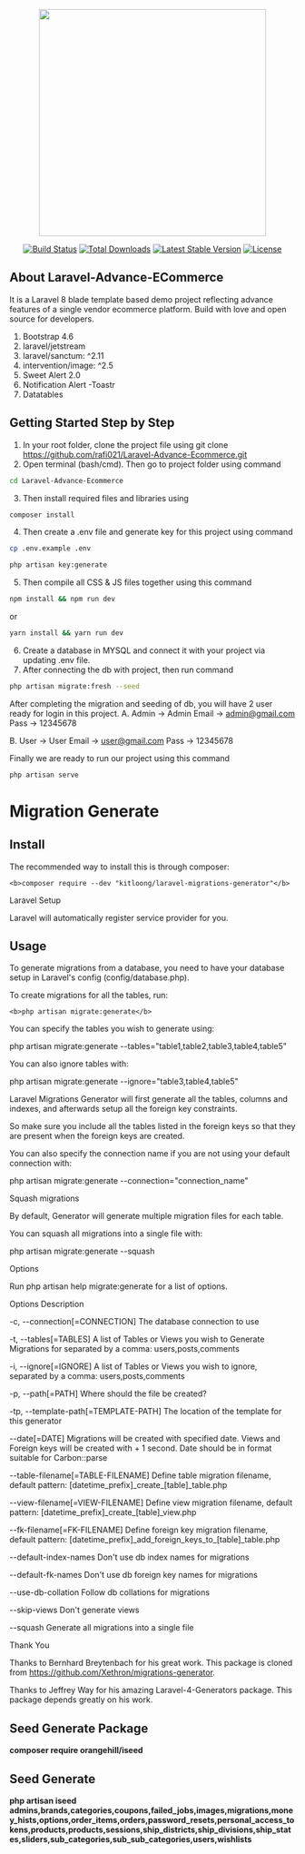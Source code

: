 <p align="center"><a href="https://laravel.com" target="_blank"><img src="https://raw.githubusercontent.com/laravel/art/master/logo-lockup/5%20SVG/2%20CMYK/1%20Full%20Color/laravel-logolockup-cmyk-red.svg" width="400"></a></p>

<p align="center">
<a href="https://travis-ci.org/laravel/framework"><img src="https://travis-ci.org/laravel/framework.svg" alt="Build Status"></a>
<a href="https://packagist.org/packages/laravel/framework"><img src="https://img.shields.io/packagist/dt/laravel/framework" alt="Total Downloads"></a>
<a href="https://packagist.org/packages/laravel/framework"><img src="https://img.shields.io/packagist/v/laravel/framework" alt="Latest Stable Version"></a>
<a href="https://packagist.org/packages/laravel/framework"><img src="https://img.shields.io/packagist/l/laravel/framework" alt="License"></a>
</p>

## About Laravel-Advance-ECommerce
It is a Laravel 8 blade template based demo project reflecting advance features of a single vendor ecommerce platform. Build with love and open source for developers. 

1. Bootstrap 4.6
2. laravel/jetstream 
3. laravel/sanctum: ^2.11 
4. intervention/image: ^2.5
5. Sweet Alert 2.0
6. Notification Alert -Toastr
7. Datatables

## Getting Started Step by Step
1. In your root folder, clone the project file using git clone https://github.com/rafi021/Laravel-Advance-Ecommerce.git
2. Open terminal (bash/cmd). Then go to project folder using command

```sh
cd Laravel-Advance-Ecommerce
```

3. Then install required files and libraries using 

```sh
composer install
```

4. Then create a .env file and generate key for this project using command 

```sh
cp .env.example .env

php artisan key:generate
```

5. Then compile all CSS & JS files together using this command

```sh
npm install && npm run dev
```

or

```sh
yarn install && yarn run dev
```
6. Create a database in MYSQL and connect it with your project via updating .env file.
7. After connecting the db with project, then run command 

```sh
php artisan migrate:fresh --seed
```

After completing the migration and seeding of db, you will have 2 user ready for login in this project. 
A.  Admin -> Admin
    Email -> admin@gmail.com
    Pass -> 12345678

B.  User -> User
    Email -> user@gmail.com
    Pass -> 12345678

Finally we are ready to run our project using this command 

```sh
php artisan serve
```




<h1>Migration Generate</h1>

<h2>Install</h2>

The recommended way to install this is through composer:

    <b>composer require --dev "kitloong/laravel-migrations-generator"</b>

Laravel Setup

Laravel will automatically register service provider for you.


<h2>Usage</h2>

To generate migrations from a database, you need to have your database setup in Laravel's config (config/database.php).


To create migrations for all the tables, run:

    <b>php artisan migrate:generate</b>

You can specify the tables you wish to generate using:

php artisan migrate:generate --tables="table1,table2,table3,table4,table5"

You can also ignore tables with:

php artisan migrate:generate --ignore="table3,table4,table5"

Laravel Migrations Generator will first generate all the tables, columns and indexes, and afterwards setup all the foreign key constraints.

So make sure you include all the tables listed in the foreign keys so that they are present when the foreign keys are created.

You can also specify the connection name if you are not using your default connection with:

php artisan migrate:generate --connection="connection_name"

Squash migrations

By default, Generator will generate multiple migration files for each table.

You can squash all migrations into a single file with:

php artisan migrate:generate --squash

Options

Run php artisan help migrate:generate for a list of options.

Options	Description

-c, --connection[=CONNECTION]	The database connection to use

-t, --tables[=TABLES]	A list of Tables or Views you wish to Generate Migrations for separated by a comma: users,posts,comments

-i, --ignore[=IGNORE]	A list of Tables or Views you wish to ignore, separated by a comma: users,posts,comments

-p, --path[=PATH]	Where should the file be created?

-tp, --template-path[=TEMPLATE-PATH]	The location of the template for this generator

--date[=DATE]	Migrations will be created with specified date. Views and Foreign keys will be created with + 1 second. Date should be in format suitable for Carbon::parse

--table-filename[=TABLE-FILENAME]	Define table migration filename, default pattern: [datetime_prefix]\_create_[table]_table.php

--view-filename[=VIEW-FILENAME]	Define view migration filename, default pattern: [datetime_prefix]\_create_[table]_view.php

--fk-filename[=FK-FILENAME]	Define foreign key migration filename, default pattern: [datetime_prefix]\_add_foreign_keys_to_[table]_table.php

--default-index-names	Don't use db index names for migrations

--default-fk-names	Don't use db foreign key names for migrations

--use-db-collation	Follow db collations for migrations

--skip-views	Don't generate views

--squash	Generate all migrations into a single file

Thank You

Thanks to Bernhard Breytenbach for his great work. This package is cloned from https://github.com/Xethron/migrations-generator.

Thanks to Jeffrey Way for his amazing Laravel-4-Generators package. This package depends greatly on his work.


<H2>Seed Generate Package</H2>
    <b>composer require orangehill/iseed</b>


<h2>Seed Generate</h2>

<b>
php artisan iseed admins,brands,categories,coupons,failed_jobs,images,migrations,money_hists,options,order_items,orders,password_resets,personal_access_tokens,products,products,sessions,ship_districts,ship_divisions,ship_states,sliders,sub_categories,sub_sub_categories,users,wishlists
</b>